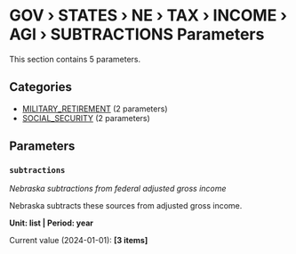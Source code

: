 # GOV › STATES › NE › TAX › INCOME › AGI › SUBTRACTIONS Parameters

This section contains 5 parameters.

## Categories

- [MILITARY_RETIREMENT](military_retirement/index.md) (2 parameters)
- [SOCIAL_SECURITY](social_security/index.md) (2 parameters)

## Parameters

### `subtractions`
*Nebraska subtractions from federal adjusted gross income*

Nebraska subtracts these sources from adjusted gross income.

**Unit: list | Period: year**

Current value (2024-01-01): **[3 items]**

